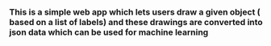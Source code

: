 ### This is a simple web app which lets users draw a given object ( based on a list of labels) and these drawings are converted into json data which can be used for machine learning
